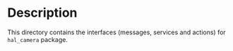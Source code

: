 # Description

This directory contains the interfaces (messages, services and actions) for `hal_camera` package.
